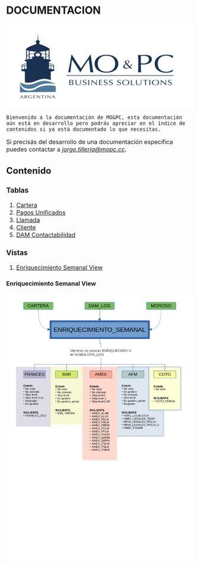 # DOCUMENTACION

![Texto alternativo](img/logo.png)

<font size="3">

    Bienvenido a la documentación de MO&PC, esta documentación aún está en desarrollo pero podrás apreciar en el índice de contenidos si ya está documentado lo que necesitas.

Si precisás del desarrollo de una documentación específica puedes contactar a *jorge.tilleria@mopc.cc*.

## Contenido

### Tablas
 1. [Cartera](Active/cartera.md)
 2. [Pagos Unificados](Active/pagos_unificados.md)
 3. [Llamada](Active/llamada.md)
 4. [Cliente](Active/cliente.md)
 5. [DAM Contactabilidad](Active/dam_contactabilidad.md)

### Vistas
 1. [Enriquecimiento Semanal View](#Enriquecimiento_Semanal_View)
    
#### Enriquecimiento Semanal View
![Enriquecimiento_semanal](Active/img/enriquecimiento_semanal_view/Enriquecimiento_semanal.png)
    
</font>